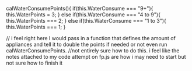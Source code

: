 calWaterConsumePoints(){
  if(this.WaterConsume === "9+"){
    this.WaterPoints = 3;
  }
  else if(this.WaterConsume === "4 to 9"){
    this.WaterPoints === 2;
  }
  else if(this.WaterConsume === "1 to 3"){
    this.WaterPoints === 1;
  }

// i feel right here I would pass in a function that defines the amount of appliances and tell it to double the points if needed or not even run calWaterConsumePoints.
//not entirely sure how to do this. 
i feel like the notes attached to my code attempt on fp.js are how i may need to start but not sure how to finish it